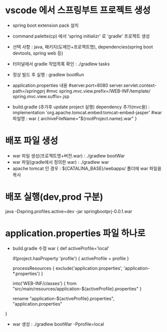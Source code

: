 # vscode 에서 스프링부트 프로젝트 생성
 - spring boot extension pack 설치
 - command palette(cp) 에서 'spring initializr' 로 'gradle' 프로젝트 생성
 - 선택 사항 : java, 패키지(도메인+프로젝트명), dependencies(spring boot devtools, spring web 등)
 - 터미널에서 gradle 작업목록 확인 : ./gradlew tasks
 - 정상 빌드 후 실행 : gradlew bootRun
 - application.properties 내용
    #server.port=8080
    server.servlet.context-path=/springprj
    #mvc
    spring.mvc.view.prefix=/WEB-INF/template/
    spring.mvc.view.suffix=.jsp

 - build.gradle (추가후 update project 실행)
    dependency 추가(mvc용) : implementation 'org.apache.tomcat.embed:tomcat-embed-jasper'
    #war 파일명 :
    war {
      archiveFileName="${rootProject.name}.war"
    }

# 배포 파일 생성
 - war 파일 생성(프로젝트명+버전.war) : ./gradlew bootWar
 - war 파일(gradle에서 정의한 war) : ./gradlew war
 - apache tomcat 인 경우 : ${CATALINA_BASE}/webapps/ 폴더에 war 파일을 복사

# 배포 실행(dev,prod 구분)
 java -Dspring.profiles.active=dev -jar springbootprj-0.0.1.war

# application.properties 파일 하나로
 - build.gradle 수정
 war {
	def activeProfile='local'

	if(project.hasProperty 'profile') {
		activeProfile = profile
	}

	processResources {
		exclude('application.properties', 'application-*.properties')
	}

	into('WEB-INF/classes') {
		from "src/main/resources/application-${activeProfile}.properties"
	}

	rename "application-${activeProfile}.properties", "application.properties"

 }
 - war 생성 : ./gradlew bootWar -Pprofile=local


